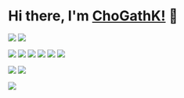 # Hi there, I'm [ChoGathK!](https://github.com/ChoGathK/blogs) 👋

[![](https://img.shields.io/badge/Chogath-blogs-1E90FF)](https://github.com/ChoGathK/blogs)
[![](https://img.shields.io/badge/Chogath-ACheetah-97FFFF)](https://github.com/A-Cheetah)

[![](https://img.shields.io/badge/TypeScript-Node.js-C0FF3E)](https://nodejs.org/en)
[![](https://img.shields.io/badge/TypeScript-Nest.js-FF6A6A)](https://nestjs.com/)
[![](https://img.shields.io/badge/TypeScript-Vue.js-54FF9F)](https://cn.vuejs.org/)
[![](https://img.shields.io/badge/JavaScript-Koa-FFF68F)](https://koajs.com/)
[![](https://img.shields.io/badge/JavaScript-Egg-87843b)](https://eggjs.org/zh-cn/)
[![](https://img.shields.io/badge/JavaScript-Express-8B658B)](https://stores.express.com/)


[![](https://img.shields.io/badge/Golang-Golang-00BFFF)](https://golang.org/)
[![](https://img.shields.io/badge/Rust-Rust-FA8072)](https://www.rust-lang.org/)

<img display="inline-block" src="https://github-readme-stats.vercel.app/api?username=ChoGathK&count_private=true&show_icons=true"/>
